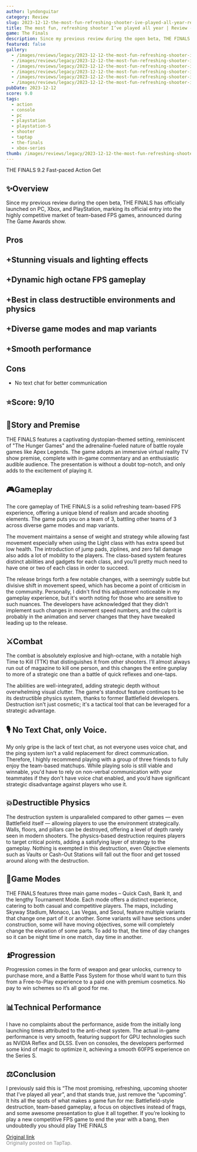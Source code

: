 ```yaml
---
author: lyndonguitar
category: Review
slug: 2023-12-12-the-most-fun-refreshing-shooter-ive-played-all-year-review-the-finals
title: The most fun, refreshing shooter I’ve played all year | Review - THE FINALS
game: The Finals
description: Since my previous review during the open beta, THE FINALS has officially launched on PC, Xbox, and PlayStation, marking its official entry into the highly competitive market of team-based FPS games, announced during The Game Awards show.
featured: false
gallery:
  - /images/reviews/legacy/2023-12-12-the-most-fun-refreshing-shooter-ive-played-all-year--review---the-finals-0.avif
  - /images/reviews/legacy/2023-12-12-the-most-fun-refreshing-shooter-ive-played-all-year--review---the-finals-1.avif
  - /images/reviews/legacy/2023-12-12-the-most-fun-refreshing-shooter-ive-played-all-year--review---the-finals-2.avif
  - /images/reviews/legacy/2023-12-12-the-most-fun-refreshing-shooter-ive-played-all-year--review---the-finals-3.avif
  - /images/reviews/legacy/2023-12-12-the-most-fun-refreshing-shooter-ive-played-all-year--review---the-finals-4.avif
  - /images/reviews/legacy/2023-12-12-the-most-fun-refreshing-shooter-ive-played-all-year--review---the-finals-5.avif
pubDate: 2023-12-12
score: 9.0
tags:
  - action
  - console
  - pc
  - playstation
  - playstation-5
  - shooter
  - taptap
  - the-finals
  - xbox-series
thumb: /images/reviews/legacy/2023-12-12-the-most-fun-refreshing-shooter-ive-played-all-year--review---the-finals-0.avif
---
```


THE FINALS
9.2
Fast-paced
Action
Get


## ✨Overview

Since my previous review during the open beta, THE FINALS has officially launched on PC, Xbox, and PlayStation, marking its official entry into the highly competitive market of team-based FPS games, announced during The Game Awards show.




## Pros



## +Stunning visuals and lighting effects

## +Dynamic high octane FPS gameplay

## +Best in class destructible environments and physics

## +Diverse game modes and map variants

## +Smooth performance




## Cons
- No text chat for better communication



## ⭐️Score: 9/10


## 📖Story and Premise

THE FINALS features a captivating dystopian-themed setting, reminiscent of "The Hunger Games" and the adrenaline-fueled nature of battle royale games like Apex Legends. The game adopts an immersive virtual reality TV show premise, complete with in-game commentary and an enthusiastic audible audience. The presentation is without a doubt top-notch, and only adds to the excitement of playing it.


## 🎮Gameplay

The core gameplay of THE FINALS is a solid refreshing team-based FPS experience, offering a unique blend of realism and arcade shooting elements. The game puts you on a team of 3, battling other teams of 3 across diverse game modes and map variants.

The movement maintains a sense of weight and strategy while allowing fast movement especially when using the Light class with has extra speed but low health. The introduction of jump pads, ziplines, and zero fall damage also adds a lot of mobility to the players. The class-based system features distinct abilities and gadgets for each class, and you’ll pretty much need to have one or two of each class in order to succeed.

The release brings forth a few notable changes, with a seemingly subtle but divisive shift in movement speed, which has become a point of criticism in the community. Personally, I didn't find this adjustment noticeable in my gameplay experience, but it's worth noting for those who are sensitive to such nuances. The developers have acknowledged that they didn’t implement such changes in movement speed numbers, and the culprit is probably in the animation and server changes that they have tweaked leading up to the release.


## ⚔️Combat

The combat is absolutely explosive and high-octane, with a notable high Time to Kill (TTK) that distinguishes it from other shooters. I’ll almost always run out of magazine to kill one person, and this changes the entire gunplay to more of a strategic one than a battle of quick reflexes and one-taps.

The abilities are well-integrated, adding strategic depth without overwhelming visual clutter. The game's standout feature continues to be its destructible physics system, thanks to former Battlefield developers. Destruction isn't just cosmetic; it's a tactical tool that can be leveraged for a strategic advantage.


## 🎙 No Text Chat, only Voice.

My only gripe is the lack of text chat, as not everyone uses voice chat, and the ping system isn't a valid replacement for direct communication. Therefore, I highly recommend playing with a group of three friends to fully enjoy the team-based matchups. While playing solo is still viable and winnable, you'd have to rely on non-verbal communication with your teammates if they don't have voice chat enabled, and you’d have significant strategic disadvantage against players who use it.


## 💥Destructible Physics

The destruction system is unparalleled compared to other games — even Battlefield itself — allowing players to use the environment strategically. Walls, floors, and pillars can be destroyed, offering a level of depth rarely seen in modern shooters. The physics-based destruction requires players to target critical points, adding a satisfying layer of strategy to the gameplay. Nothing is exempted in this destruction, even Objective elements such as Vaults or Cash-Out Stations will fall out the floor and get tossed around along with the destruction.


## 📜Game Modes

THE FINALS features three main game modes – Quick Cash, Bank It, and the lengthy Tournament Mode. Each mode offers a distinct experience, catering to both casual and competitive players. The maps, including Skyway Stadium, Monaco, Las Vegas, and Seoul, feature multiple variants that change one part of it or another. Some variants will have sections under construction, some will have moving objectives, some will completely change the elevation of some parts. To add to that, the time of day changes so it can be night time in one match, day time in another.


## ⏫Progression

Progression comes in the form of weapon and gear unlocks, currency to purchase more, and a Battle Pass System for those who’d want to turn this from a Free-to-Play experience to a paid one with premium cosmetics. No pay to win schemes so it’s all good for me.


## 📊Technical Performance

I have no complaints about the performance, aside from the initially long launching times attributed to the anti-cheat system. The actual in-game performance is very smooth, featuring support for GPU technologies such as NVIDIA Reflex and DLSS. Even on consoles, the developers performed some kind of magic to optimize it, achieving a smooth 60FPS experience on the Series S.


## ⚖️Conclusion

I previously said this is “The most promising, refreshing, upcoming shooter that I’ve played all year”, and that stands true, just remove the “upcoming”. It hits all the spots of what makes a game fun for me: Battlefield-style destruction, team-based gameplay, a focus on objectives instead of frags, and some awesome presentation to glue it all together. If you’re looking to play a new competitive FPS game to end the year with a bang, then undoubtedly you should play THE FINALS

[Original link](https://www.taptap.io/post/6654306)<br><span style="font-size: 0.95em; color: #888;">Originally posted on TapTap.</span>